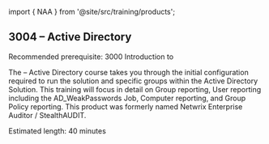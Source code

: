 import { NAA } from '@site/src/training/products';

## 3004 <NAA /> – Active Directory

Recommended prerequisite: 3000 Introduction to <NAA />

The <NAA /> – Active Directory course takes you through the initial configuration required to run the solution and specific groups within the Active Directory Solution. This training will focus in detail on Group reporting, User reporting including the AD_WeakPasswords Job, Computer reporting, and Group Policy reporting. This product was formerly named Netwrix Enterprise Auditor / StealthAUDIT.

Estimated length: 40 minutes
